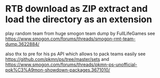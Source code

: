 # RTB download as ZIP extract and load the directory as an extension 

play random team from huge smogon team dump by FullLifeGames see https://www.smogon.com/forums/threads/smogon-rmt-team-dump.3622884/ 

also thx to pre for his ps API which allows to pack teams easily see https://github.com/pkmn/ps/tree/master/sets and https://www.smogon.com/forums/threads/pkmn-ps-unofficial-pok%C3%A9mon-showdown-packages.3671010/
